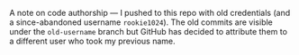 A note on code authorship — I pushed to this repo with old credentials (and a
since-abandoned username `rookie1024`).  The old commits are visible under the
`old-username` branch but GitHub has decided to attribute them to a different
user who took my previous name.
